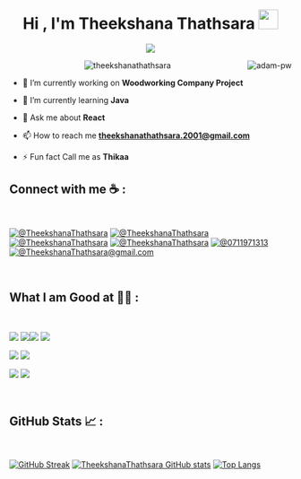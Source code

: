 <h1 align="center">Hi , I'm Theekshana Thathsara <img src="https://media.giphy.com/media/hvRJCLFzcasrR4ia7z/giphy.gif" width="35"></h1>
<p align="center">
  <a href="https://github.com/DenverCoder1/readme-typing-svg"><img src="https://readme-typing-svg.herokuapp.com?font=Time+New+Roman&color=%23C8BE25&size=25&center=true&vCenter=true&width=600&height=100&lines=Computer+Science+Undergraduate;Frontend+Developer;UI+UX+Designer;Always+learning+new+things"></a>
</p>

<p><img align="right" src="https://github.com/Adam-pw/Adam-pw/blob/main/animation_500_kxa883sd.gif" alt="adam-pw" /></p>


<p align="center"> <img src="https://komarev.com/ghpvc/?username=theekshanathathsara&label=Profile%20views&color=0e75b6&style=flat" alt="theekshanathathsara" /> </p>

- 🔭 I’m currently working on **Woodworking Company Project**

- 🌱 I’m currently learning **Java**

- 💬 Ask me about **React**

- 📫 How to reach me **theekshanathathsara.2001@gmail.com**

- ⚡ Fun fact Call me as **Thikaa**

## Connect with me ☕ :

<br>

[![@TheekshanaThathsara](https://img.icons8.com/fluency/48/000000/instagram-new.png "@TheekshanaThathsara")](https://www.instagram.com/TheekshanaThathsara/) [![@TheekshanaThathsara](https://img.icons8.com/fluency/48/000000/facebook.png "@TheekshanaThathsara")](https://www.facebook.com/TheekshanaThathsara) [![@TheekshanaThathsara](https://img.icons8.com/fluency/48/000000/linkedin.png "@TheekshanaThathsara")](https://www.linkedin.com/in/TheekshanaThathsara/) [![@TheekshanaThathsara](https://img.icons8.com/fluency/48/000000/twitter-squared.png "@TheekshanaThathsara")](https://twitter.com/TheekshanaThathsara) [![@0711971313](https://img.icons8.com/fluency/48/000000/phone-disconnected.png "@0778216090")](tel:0788559226) [![@TheekshanaThathsara@gmail.com](https://img.icons8.com/fluency/48/000000/apple-mail.png "@TheekshanaThathsara@gmail.com")](TheekshanaThathsara@gmail.com)

<br>

## What I am Good at 🧑‍💻 :

<br>

<img src="https://img.icons8.com/color/48/000000/html-5--v1.png"/> <img src="https://img.icons8.com/color/48/000000/css3.png"/><img src="https://img.icons8.com/color/48/000000/javascript--v1.png"/> <img src="https://img.icons8.com/office/48/000000/react.png"/>

<img src="https://img.icons8.com/color/48/000000/java-coffee-cup-logo--v1.png"/> <img src="https://img.icons8.com/officel/48/000000/php-logo.png"/>

<img src="https://img.icons8.com/color/48/000000/mysql-logo.png"/> <img src="https://img.icons8.com/color/48/000000/mongodb.png"/>


<br>

## GitHub Stats 📈 :

<br>

[![GitHub Streak](https://github-readme-streak-stats.herokuapp.com?user=TheekshanaThathsara&theme=algolia&date_format=M%20j%5B%2C%20Y%5D)](https://git.io/streak-stats) [![TheekshanaThathsara GitHub stats](https://github-readme-stats.vercel.app/api?username=TheekshanaThathsara&theme=algolia)](https://github.com/TheekshanaThathsara/github-readme-stats) [![Top Langs](https://github-readme-stats.vercel.app/api/top-langs/?username=TheekshanaThathsara&theme=algolia)](https://github.com/TheekshanaThathsara/github-readme-stats)

<br>
